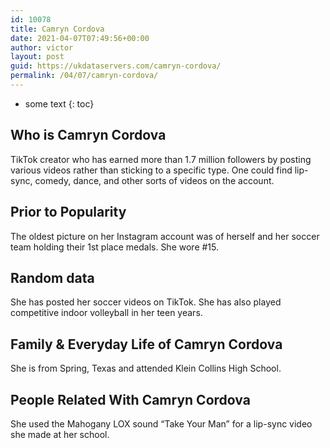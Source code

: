 ```yaml
---
id: 10078
title: Camryn Cordova
date: 2021-04-07T07:49:56+00:00
author: victor
layout: post
guid: https://ukdataservers.com/camryn-cordova/
permalink: /04/07/camryn-cordova/
---
```


* some text
{: toc}


## Who is Camryn Cordova



TikTok creator who has earned more than 1.7 million followers by posting various videos rather than sticking to a specific type. One could find lip-sync, comedy, dance, and other sorts of videos on the account.

                
                
                
## Prior to Popularity



The oldest picture on her Instagram account was of herself and her soccer team holding their 1st place medals. She wore #15.

                
                
                
## Random data



She has posted her soccer videos on TikTok. She has also played competitive indoor volleyball in her teen years.

                
                
                
## Family & Everyday Life of Camryn Cordova



She is from Spring, Texas and attended Klein Collins High School.

                
                
                
## People Related With Camryn Cordova



She used the Mahogany LOX sound &#8220;Take Your Man&#8221; for a lip-sync video she made at her school.

                
              
            
          
          
          